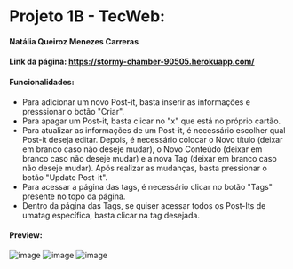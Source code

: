# Projeto 1B - TecWeb:
#### Natália Queiroz Menezes Carreras

#### Link da página: https://stormy-chamber-90505.herokuapp.com/
#### Funcionalidades:
  - Para adicionar um novo Post-it, basta inserir as informações e presssionar o botão "Criar".
  - Para apagar um Post-it, basta clicar no "x" que está no próprio cartão.
  - Para atualizar as informações de um Post-it, é necessário escolher qual Post-it deseja editar. Depois, é necessário colocar o Novo título (deixar em branco caso não deseje mudar), o Novo Conteúdo (deixar em branco caso não deseje mudar) e a nova Tag (deixar em branco caso não deseje mudar). Após realizar as mudanças, basta pressionar o botão "Update Post-it".
  - Para acessar a página das tags, é necessário clicar no botão "Tags" presente no topo da página.
  - Dentro da página das Tags, se quiser acessar todos os Post-Its de umatag específica, basta clicar na tag desejada.
  
  
#### Preview:
![image](https://user-images.githubusercontent.com/62567966/134226211-81beaf00-95e9-4abb-8ee9-67684923b47f.png)
![image](https://user-images.githubusercontent.com/62567966/134226252-304f6c7c-ee40-4c7c-8422-7c7e6478836b.png)
![image](https://user-images.githubusercontent.com/62567966/134226286-6480614f-c628-4c96-b50e-7bc2bb2aeedc.png)



